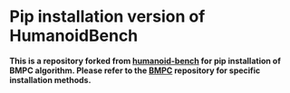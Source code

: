 # Pip installation version of HumanoidBench

**This is a repository forked from [humanoid-bench](https://github.com/carlosferrazza/humanoid-bench) for pip installation of BMPC algorithm. Please refer to the [BMPC](https://github.com/wertyuilife2/bmpc) repository for specific installation methods.**